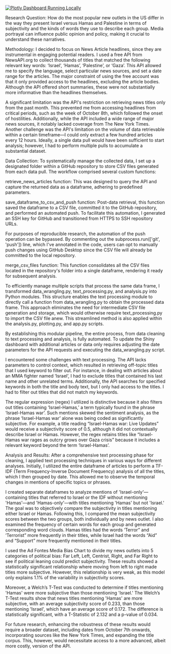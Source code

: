 [![Plotly Dashboard Running Locally](https://img.youtube.com/vi/4A--nK6pMNI/0.jpg)](https://www.youtube.com/watch?v=4A--nK6pMNI)

Research Question:
How do the most popular new outlets in the US differ in the way they present Israel versus Hamas and Palestine in terms of subjectivity and the kinds of words they use to describe each group. Media portrayal can influence public opinion and policy, making it crucial to understand these narratives.

Methodology:
I decided to focus on News Article headlines, since they are instrumental in engaging potential readers. I used a free API from NewsAPI.org to collect thousands of titles that matched the following relevant key words: ‘Israel’, ‘Hamas’, ‘Palestine’, or ‘Gaza’. This API allowed me to specify the language, select particular news sources, and set a date range for the articles. The major constraint of using the free account was that it only provided access to the headlines, excluding the article bodies. Although the API offered short summaries, these were not substantially more informative than the headlines themselves.

A significant limitation was the API's restriction on retrieving news titles only from the past month. This prevented me from accessing headlines from critical periods, such as the week of October 8th, which followed the onset of hostilities. Additionally, while the API included a wide range of major news sources, it notably lacked coverage from The New York Times. Another challenge was the API's limitation on the volume of data retrievable within a certain timeframe—I could only extract a few hundred articles every 12 hours. Ideally, a single data pull would have been sufficient to start analysis; however, I had to perform multiple pulls to accumulate a substantial dataset.

Data Collection:
To systematically manage the collected data, I set up a designated folder within a GitHub repository to store CSV files generated from each data pull. The workflow comprised several custom functions:

retrieve_news_articles function: This was designed to query the API and capture the returned data as a dataframe, adhering to predefined parameters.

save_dataframe_to_csv_and_push function: Post-data retrieval, this function saved the dataframe to a CSV file, committed it to the GitHub repository, and performed an automated push. To facilitate this automation, I generated an SSH key for GitHub and transitioned from HTTPS to SSH repository URLs.

For purposes of reproducible research, the automation of the push operation can be bypassed. By commenting out the subprocess.run(['git', 'push']) line, which I've annotated in the code, users can opt to manually push changes using GitHub Desktop since the CSV file will already be committed to the local repository.

merge_csv_files function: This function consolidates all the CSV files located in the repository's folder into a single dataframe, rendering it ready for subsequent analysis.

To efficiently manage multiple scripts that process the same data frame, I transformed data_wrangling.py, text_processing.py, and analysis.py into Python modules. This structure enables the text processing module to directly call a function from data_wrangling.py to obtain the processed data frame. This approach eliminates the need for intermediate CSV file generation and storage, which would otherwise require text_processing.py to import the CSV file anew. This streamlined method is also applied within the analysis.py, plotting.py, and app.py scripts.

By establishing this modular pipeline, the entire process, from data cleaning to text processing and analysis, is fully automated. To update the Shiny dashboard with additional articles or data only requires adjusting the date parameters for the API requests and executing the data_wrangling.py script. 

I encountered some challenges with text processing. The API lacks parameters to control context, which resulted in retrieving off-topic titles that I used keyword to filter out. For instance, in dealing with articles about an MMA fighter named ‘Israel’, I had to exclude titles that contained his last name and other unrelated terms. Additionally, the API searches for specified keywords in both the title and body text, but I only had access to the titles. I had to filter out titles that did not match my keywords.

The regular expression (regex) I utilized is distinctive because it also filters out titles containing ‘Israel-Hamas,’ a term typically found in the phrase ‘Israel-Hamas war’. Such mentions skewed the sentiment analysis, as the phrase ‘Israel-Hamas war’ alone was being coded as significantly subjective. For example, a title reading “Israel-Hamas war: Live Updates” would receive a subjectivity score of 0.5, although it did not contextually describe Israel or Hamas. However, the regex retains titles like “Israel-Hamas war rages as outcry grows over Gaza crisis” because it includes a relevant keyword beyond the term ‘Israel-Hamas’.

Analysis and Results:
After a comprehensive text processing phase for cleaning, I applied text processing techniques in various ways for different analyses. Initially, I utilized the entire dataframe of articles to perform a TF-IDF (Term Frequency-Inverse Document Frequency) analysis of all the titles, which I then grouped by date. This allowed me to observe the temporal changes in mentions of specific topics or phrases.

I created separate dataframes to analyze mentions of 'Israel-only'—containing titles that referred to Israel or the IDF without mentioning 'Hamas'—and 'Hamas-only'—with titles mentioning 'Hamas' but not 'Israel.' The goal was to objectively compare the subjectivity in titles mentioning either Israel or Hamas. Following this, I compared the mean subjectivity scores between the two groups, both individually and by news outlet. I also examined the frequency of certain words for each group and generated corresponding word clouds. Hamas titles had the words ‘Terror” and ‘Terrorist” more frequently in their titles, while Israel had the words “Aid” and “Support” more frequently mentioned in their titles. 

I used the Ad Fontes Media Bias Chart to divide my news outlets into 5 categories of political bias: Far Left, Left, Centrist, Right, and Far Right to see if political leaning could predict subjectivity. These results showed a statistically significant relationship where moving from left to right made titles more subjective. However, this relationship is very weak, as this model only explains 1.1% of the variability in subjectivity scores. 

Moreover, a Welch’s T-Test was conducted to determine if titles mentioning 'Hamas' were more subjective than those mentioning 'Israel.' The Welch’s T-Test results show that news titles mentioning 'Hamas' are more subjective, with an average subjectivity score of 0.233, than those mentioning 'Israel', which have an average score of 0.172. The difference is statistically significant, with a T-Statistic of 2.132 and a p-value of 0.034.

For future research, enhancing the robustness of these results would require a broader dataset, including dates from October 7th onwards, incorporating sources like the New York Times, and expanding the title corpus. This, however, would necessitate access to a more advanced, albeit more costly, version of the API.

